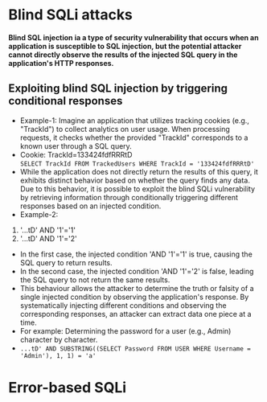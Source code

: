 # Blind SQLi attacks
#### Blind SQL injection ia a type of security vulnerability that occurs when an application is susceptible to SQL injection, but the potential attacker cannot directly observe the results of the injected SQL query in the application's HTTP responses.
## Exploiting blind SQL injection by triggering conditional responses
* Example-1: Imagine an application that utilizes tracking cookies (e.g., "TrackId") to collect analytics on user usage. When processing requests, it checks whether the provided "TrackId" corresponds to a known user through a SQL query. 
* Cookie: TrackId=133424fdfRRRtD \
`SELECT TrackId FROM TrackedUsers WHERE TrackId = '133424fdfRRRtD'`
* While the application does not directly return the results of this query, it exhibits distinct behavior based on whether the query finds any data. Due to this behavior, it is possible to exploit the blind SQLi vulnerability by retrieving information through conditionally triggering different responses based on an injected condition.
* Example-2:
1. '...tD' AND '1'='1'
2. '...tD' AND '1'='2'
* In the first case, the injected condition 'AND '1'='1' is true, causing the SQL query to return results.
* In the second case, the injected condition 'AND '1'='2' is false, leading the SQL query to not return the same results.
* This behaviour allows the attacker to determine the truth or falsity of a single injected condition by observing the application's response. By systematically injecting different conditions and observing the corresponding responses, an attacker can extract data one piece at a time.
* For example: Determining the password for a user (e.g., Admin) character by character.
* `...tD' AND SUBSTRING((SELECT Password FROM USER WHERE Username = 'Admin'), 1, 1) = 'a'`
# Error-based SQLi
